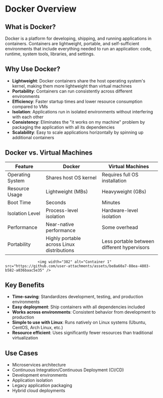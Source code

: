 # Docker Overview

## What is Docker?

Docker is a platform for developing, shipping, and running applications in containers. Containers are lightweight, portable, and self-sufficient environments that include everything needed to run an application: code, runtime, system tools, libraries, and settings.

## Why Use Docker?

- **Lightweight**: Docker containers share the host operating system's kernel, making them more lightweight than virtual machines
- **Portability**: Containers can run consistently across different environments
- **Efficiency**: Faster startup times and lower resource consumption compared to VMs
- **Isolation**: Applications run in isolated environments without interfering with each other
- **Consistency**: Eliminates the "it works on my machine" problem by packaging the application with all its dependencies
- **Scalability**: Easy to scale applications horizontally by spinning up additional containers

## Docker vs. Virtual Machines

| Feature            | Docker                         | Virtual Machines                |
|--------------------|--------------------------------|----------------------------------|
| Operating System   | Shares host OS kernel         | Requires full OS installation   |
| Resource Usage     | Lightweight (MBs)              | Heavyweight (GBs)                |
| Boot Time          | Seconds                        | Minutes                          |
| Isolation Level    | Process-level isolation       | Hardware-level isolation        |
| Performance        | Near-native performance       | Some overhead                    |
| Portability        | Highly portable across Linux distributions | Less portable between different hypervisors |

                   <img width="382" alt="Container 1" src="https://github.com/user-attachments/assets/be8a60a7-88ea-4803-b582-a036baac5e35" />







## Key Benefits

- **Time-saving**: Standardizes development, testing, and production environments
- **Easy deployment**: Ship containers with all dependencies included
- **Works across environments**: Consistent behavior from development to production
- **Simple to use with Linux**: Runs natively on Linux systems (Ubuntu, CentOS, Arch Linux, etc.)
- **Resource efficient**: Uses significantly fewer resources than traditional virtualization

## Use Cases

- Microservices architecture
- Continuous Integration/Continuous Deployment (CI/CD)
- Development environments
- Application isolation
- Legacy application packaging
- Hybrid cloud deployments
